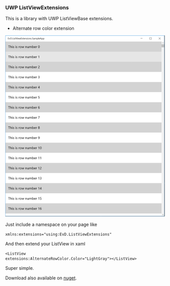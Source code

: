 ### UWP ListViewExtensions

This is a library with UWP ListViewBase extensions.


- Alternate row color extension

![Sample](ListViewExtensions/EvD.ListViewExtensions.SampleApp/Assets/Screenshots/Screen1.PNG)

Just include a namespace on your page like <pre><code>xmlns:extensions="using:EvD.ListViewExtensions"</code></pre>

And then extend your ListView in xaml <pre><code>&lt;ListView extensions:AlternateRowColor.Color="LightGray"&gt;&lt;/ListView&gt;</code></pre>

Super simple.

Download also available on [nuget](https://www.nuget.org/packages/EvD.ListViewExtensions).